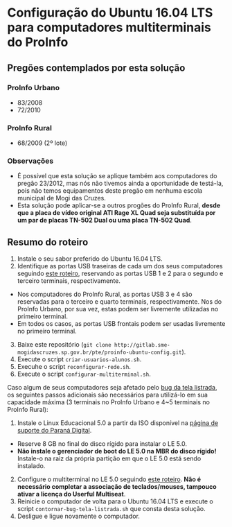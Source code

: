 # Configuração do Ubuntu 16.04 LTS para computadores multiterminais do ProInfo

## Pregões contemplados por esta solução

### ProInfo Urbano

* 83/2008
* 72/2010

### ProInfo Rural

* 68/2009 (2º lote)

### Observações

* É possível que esta solução se aplique também aos computadores do pregão 23/2012, mas nós não tivemos ainda a oportunidade de testá-la, pois não temos equipamentos deste pregão em nenhuma escola municipal de Mogi das Cruzes.
* Esta solução pode aplicar-se a outros progões do ProInfo Rural, **desde que a placa de vídeo original ATI Rage XL Quad seja substituída por um par de placas TN-502 Dual ou uma placa TN-502 Quad**.

## Resumo do roteiro

1. Instale o seu sabor preferido do Ubuntu 16.04 LTS.
2. Identifique as portas USB traseiras de cada um dos seus computadores seguindo [este roteiro](#), reservando as portas USB 1 e 2 para o segundo e terceiro terminais, respectivamente.
  * Nos computadores do ProInfo Rural, as portas USB 3 e 4 são reservadas para o terceiro e quarto terminais, respectivamente. Nos do ProInfo Urbano, por sua vez, estas podem ser livremente utilizadas no primeiro terminal.
  * Em todos os casos, as portas USB frontais podem ser usadas livremente no primeiro terminal.
3. Baixe este repositório (`git clone http://gitlab.sme-mogidascruzes.sp.gov.br/pte/proinfo-ubuntu-config.git`).
4. Execute o script `criar-usuarios-alunos.sh`.
5. Execuhe o script `reconfigurar-rede.sh`.
6. Execute o script `configurar-multiterminal.sh`.

Caso algum de seus computadores seja afetado pelo [bug da tela listrada](#), os seguintes passos adicionais são necessários para utilizá-lo em sua capacidade máxima (3 terminais no ProInfo Urbano e 4~5 terminais no ProInfo Rural):

1. Instale o Linux Educacional 5.0 a partir da ISO disponível na [página de suporte do Paraná Digital](http://www.prdsuporte.seed.pr.gov.br/uploads/Linux-Educacional_5.0.2-1-escola-le5-stable-i386-20150817.iso).
  * Reserve 8 GB no final do disco rígido para instalar o LE 5.0.
  * **Não instale o gerenciador de boot do LE 5.0 na MBR do disco rígido!** Instale-o na raiz da própria partição em que o LE 5.0 está sendo instalado.
2. Configure o multiterminal no LE 5.0 seguindo [este roteiro](#). **Não é necessário completar a associação de teclados/mouses, tampouco ativar a licença do Userful Multiseat**.
3. Reinicie o computador de volta para o Ubuntu 16.04 LTS e execute o script `contornar-bug-tela-listrada.sh` que consta desta solução.
4. Desligue e ligue novamente o computador.